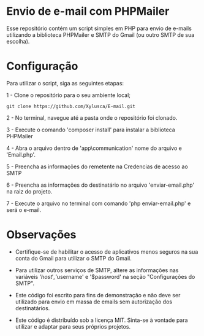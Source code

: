 # Envio de e-mail com PHPMailer

Esse repositório contém um script simples em PHP para envio de e-mails utilizando a biblioteca PHPMailer e SMTP do Gmail (ou outro SMTP de sua escolha).

# Configuração

Para utilizar o script, siga as seguintes etapas:

1 - Clone o repositório para o seu ambiente local;

    git clone https://github.com/Xylusca/E-mail.git

2 - No terminal, navegue até a pasta onde o repositório foi clonado.

3 - Execute o comando 'composer install' para instalar a biblioteca PHPMailer

4 - Abra o arquivo dentro de 'app\communication' nome do arquivo e 'Email.php'.

5 - Preencha as informações do remetente na Credencias de acesso ao SMTP

6 - Preencha as informações do destinatário no arquivo 'enviar-email.php' na raiz do projeto.

7 - Execute o arquivo no terminal com comando 'php enviar-email.php' e será o e-mail.

# Observações

* Certifique-se de habilitar o acesso de aplicativos menos seguros na sua conta do Gmail para utilizar o SMTP do Gmail.

* Para utilizar outros serviços de SMTP, altere as informações nas variáveis '$host', '$username' e '$password' na seção "Configurações do SMTP".

* Este código foi escrito para fins de demonstração e não deve ser utilizado para envio em massa de emails sem autorização dos destinatários.

* Este código é distribuído sob a licença MIT. Sinta-se à vontade para utilizar e adaptar para seus próprios projetos.

